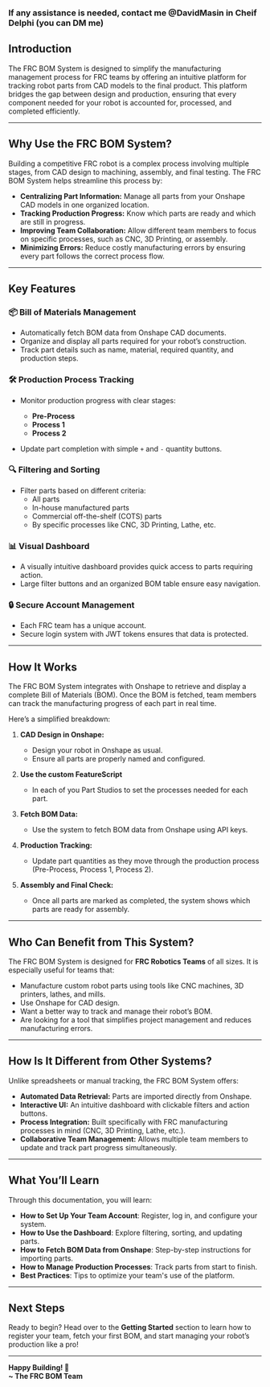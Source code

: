 ### If any assistance is needed, contact me @DavidMasin in Cheif Delphi (you can DM me)

## **Introduction**

The FRC BOM System is designed to simplify the manufacturing management process for FRC teams by offering an intuitive platform for tracking robot parts from CAD models to the final product. This platform bridges the gap between design and production, ensuring that every component needed for your robot is accounted for, processed, and completed efficiently.

---

## **Why Use the FRC BOM System?**

Building a competitive FRC robot is a complex process involving multiple stages, from CAD design to machining, assembly, and final testing. The FRC BOM System helps streamline this process by:

- **Centralizing Part Information:** Manage all parts from your Onshape CAD models in one organized location.
- **Tracking Production Progress:** Know which parts are ready and which are still in progress.
- **Improving Team Collaboration:** Allow different team members to focus on specific processes, such as CNC, 3D Printing, or assembly.
- **Minimizing Errors:** Reduce costly manufacturing errors by ensuring every part follows the correct process flow.

---

## **Key Features**

### 📦 **Bill of Materials Management**
- Automatically fetch BOM data from Onshape CAD documents.
- Organize and display all parts required for your robot’s construction.
- Track part details such as name, material, required quantity, and production steps.

### 🛠️ **Production Process Tracking**
- Monitor production progress with clear stages:
    - **Pre-Process**
    - **Process 1**
    - **Process 2**

- Update part completion with simple `+` and `-` quantity buttons.

### 🔍 **Filtering and Sorting**
- Filter parts based on different criteria:
    - All parts
    - In-house manufactured parts
    - Commercial off-the-shelf (COTS) parts
    - By specific processes like CNC, 3D Printing, Lathe, etc.

### 📊 **Visual Dashboard**
- A visually intuitive dashboard provides quick access to parts requiring action.
- Large filter buttons and an organized BOM table ensure easy navigation.

### 🔒 **Secure Account Management**
- Each FRC team has a unique account.
- Secure login system with JWT tokens ensures that data is protected.

---

## **How It Works**

The FRC BOM System integrates with Onshape to retrieve and display a complete Bill of Materials (BOM). Once the BOM is fetched, team members can track the manufacturing progress of each part in real time.

Here’s a simplified breakdown:

1. **CAD Design in Onshape:**
    - Design your robot in Onshape as usual.
    - Ensure all parts are properly named and configured.
2. **Use the custom FeatureScript**
   - In each of you Part Studios to set the processes needed for each part.
3. **Fetch BOM Data:**
    - Use the system to fetch BOM data from Onshape using API keys.

4. **Production Tracking:**
    - Update part quantities as they move through the production process (Pre-Process, Process 1, Process 2).

5. **Assembly and Final Check:**
    - Once all parts are marked as completed, the system shows which parts are ready for assembly.

---

## **Who Can Benefit from This System?**

The FRC BOM System is designed for **FRC Robotics Teams** of all sizes. It is especially useful for teams that:

- Manufacture custom robot parts using tools like CNC machines, 3D printers, lathes, and mills.
- Use Onshape for CAD design.
- Want a better way to track and manage their robot’s BOM.
- Are looking for a tool that simplifies project management and reduces manufacturing errors.

---

## **How Is It Different from Other Systems?**

Unlike spreadsheets or manual tracking, the FRC BOM System offers:

- **Automated Data Retrieval:** Parts are imported directly from Onshape.
- **Interactive UI:** An intuitive dashboard with clickable filters and action buttons.
- **Process Integration:** Built specifically with FRC manufacturing processes in mind (CNC, 3D Printing, Lathe, etc.).
- **Collaborative Team Management:** Allows multiple team members to update and track part progress simultaneously.

---

## **What You’ll Learn**

Through this documentation, you will learn:

- **How to Set Up Your Team Account**: Register, log in, and configure your system.
- **How to Use the Dashboard**: Explore filtering, sorting, and updating parts.
- **How to Fetch BOM Data from Onshape**: Step-by-step instructions for importing parts.
- **How to Manage Production Processes**: Track parts from start to finish.
- **Best Practices**: Tips to optimize your team's use of the platform.

---

## **Next Steps**

Ready to begin? Head over to the **Getting Started** section to learn how to register your team, fetch your first BOM, and start managing your robot’s production like a pro!

---

**Happy Building! 🚀**  
**~ The FRC BOM Team**  
